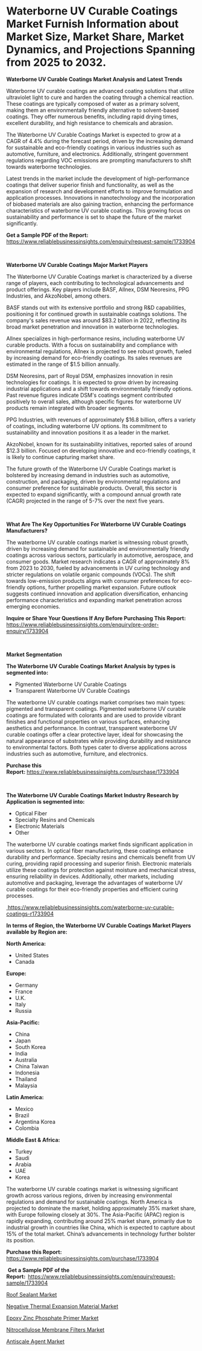 <p><h1>Waterborne UV Curable Coatings Market Furnish Information about Market Size, Market Share, Market Dynamics, and Projections Spanning from 2025 to 2032.</h1></p><p><strong>Waterborne UV Curable Coatings Market Analysis and Latest Trends</strong></p>
<p><p>Waterborne UV curable coatings are advanced coating solutions that utilize ultraviolet light to cure and harden the coating through a chemical reaction. These coatings are typically composed of water as a primary solvent, making them an environmentally friendly alternative to solvent-based coatings. They offer numerous benefits, including rapid drying times, excellent durability, and high resistance to chemicals and abrasion. </p><p>The Waterborne UV Curable Coatings Market is expected to grow at a CAGR of 4.4% during the forecast period, driven by the increasing demand for sustainable and eco-friendly coatings in various industries such as automotive, furniture, and electronics. Additionally, stringent government regulations regarding VOC emissions are prompting manufacturers to shift towards waterborne technologies. </p><p>Latest trends in the market include the development of high-performance coatings that deliver superior finish and functionality, as well as the expansion of research and development efforts to improve formulation and application processes. Innovations in nanotechnology and the incorporation of biobased materials are also gaining traction, enhancing the performance characteristics of waterborne UV curable coatings. This growing focus on sustainability and performance is set to shape the future of the market significantly.</p></p>
<p><strong>Get a Sample PDF of the Report:&nbsp;</strong> <a href="https://www.reliablebusinessinsights.com/enquiry/request-sample/1733904?utm_campaign=57&utm_medium=2&utm_source=Github&utm_content=ia&utm_term=02042025&utm_id=waterborne-uv-curable-coatings">https://www.reliablebusinessinsights.com/enquiry/request-sample/1733904</a></p>
<p>&nbsp;</p>
<p><strong>Waterborne UV Curable Coatings Major Market Players</strong></p>
<p><p>The Waterborne UV Curable Coatings market is characterized by a diverse range of players, each contributing to technological advancements and product offerings. Key players include BASF, Allnex, DSM Neoresins, PPG Industries, and AkzoNobel, among others.</p><p>BASF stands out with its extensive portfolio and strong R&D capabilities, positioning it for continued growth in sustainable coatings solutions. The company's sales revenue was around $83.2 billion in 2022, reflecting its broad market penetration and innovation in waterborne technologies.</p><p>Allnex specializes in high-performance resins, including waterborne UV curable products. With a focus on sustainability and compliance with environmental regulations, Allnex is projected to see robust growth, fueled by increasing demand for eco-friendly coatings. Its sales revenues are estimated in the range of $1.5 billion annually.</p><p>DSM Neoresins, part of Royal DSM, emphasizes innovation in resin technologies for coatings. It is expected to grow driven by increasing industrial applications and a shift towards environmentally friendly options. Past revenue figures indicate DSM's coatings segment contributed positively to overall sales, although specific figures for waterborne UV products remain integrated with broader segments.</p><p>PPG Industries, with revenues of approximately $16.8 billion, offers a variety of coatings, including waterborne UV options. Its commitment to sustainability and innovation positions it as a leader in the market.</p><p>AkzoNobel, known for its sustainability initiatives, reported sales of around $12.3 billion. Focused on developing innovative and eco-friendly coatings, it is likely to continue capturing market share.</p><p>The future growth of the Waterborne UV Curable Coatings market is bolstered by increasing demand in industries such as automotive, construction, and packaging, driven by environmental regulations and consumer preference for sustainable products. Overall, this sector is expected to expand significantly, with a compound annual growth rate (CAGR) projected in the range of 5-7% over the next five years.</p></p>
<p>&nbsp;</p>
<p><strong>What Are The Key Opportunities For Waterborne UV Curable Coatings Manufacturers?</strong></p>
<p><p>The waterborne UV curable coatings market is witnessing robust growth, driven by increasing demand for sustainable and environmentally friendly coatings across various sectors, particularly in automotive, aerospace, and consumer goods. Market research indicates a CAGR of approximately 8% from 2023 to 2030, fueled by advancements in UV curing technology and stricter regulations on volatile organic compounds (VOCs). The shift towards low-emission products aligns with consumer preferences for eco-friendly options, further propelling market expansion. Future outlook suggests continued innovation and application diversification, enhancing performance characteristics and expanding market penetration across emerging economies.</p></p>
<p><strong>Inquire or Share Your Questions If Any Before Purchasing This Report:</strong> <a href="https://www.reliablebusinessinsights.com/enquiry/pre-order-enquiry/1733904?utm_campaign=57&utm_medium=2&utm_source=Github&utm_content=ia&utm_term=02042025&utm_id=waterborne-uv-curable-coatings">https://www.reliablebusinessinsights.com/enquiry/pre-order-enquiry/1733904</a></p>
<p>&nbsp;</p>
<p><strong>Market Segmentation</strong></p>
<p><strong>The Waterborne UV Curable Coatings Market Analysis by types is segmented into:</strong></p>
<p><ul><li>Pigmented Waterborne UV Curable Coatings</li><li>Transparent Waterborne UV Curable Coatings</li></ul></p>
<p><p>The waterborne UV curable coatings market comprises two main types: pigmented and transparent coatings. Pigmented waterborne UV curable coatings are formulated with colorants and are used to provide vibrant finishes and functional properties on various surfaces, enhancing aesthetics and performance. In contrast, transparent waterborne UV curable coatings offer a clear protective layer, ideal for showcasing the natural appearance of substrates while providing durability and resistance to environmental factors. Both types cater to diverse applications across industries such as automotive, furniture, and electronics.</p></p>
<p><strong>Purchase this Report:&nbsp;</strong><a href="https://www.reliablebusinessinsights.com/purchase/1733904?utm_campaign=57&utm_medium=2&utm_source=Github&utm_content=ia&utm_term=02042025&utm_id=waterborne-uv-curable-coatings">https://www.reliablebusinessinsights.com/purchase/1733904</a></p>
<p>&nbsp;</p>
<p><strong>The Waterborne UV Curable Coatings Market Industry Research by Application is segmented into:</strong></p>
<p><ul><li>Optical Fiber</li><li>Specialty Resins and Chemicals</li><li>Electronic Materials</li><li>Other</li></ul></p>
<p><p>The waterborne UV curable coatings market finds significant application in various sectors. In optical fiber manufacturing, these coatings enhance durability and performance. Specialty resins and chemicals benefit from UV curing, providing rapid processing and superior finish. Electronic materials utilize these coatings for protection against moisture and mechanical stress, ensuring reliability in devices. Additionally, other markets, including automotive and packaging, leverage the advantages of waterborne UV curable coatings for their eco-friendly properties and efficient curing processes.</p></p>
<p><a href="https://www.reliablebusinessinsights.com/waterborne-uv-curable-coatings-r1733904?utm_campaign=57&utm_medium=2&utm_source=Github&utm_content=ia&utm_term=02042025&utm_id=waterborne-uv-curable-coatings">&nbsp;https://www.reliablebusinessinsights.com/waterborne-uv-curable-coatings-r1733904</a></p>
<p><strong>In terms of Region, the Waterborne UV Curable Coatings Market Players available by Region are:</strong></p>
<p>
    <p> <strong> North America: </strong>
        <ul>
            <li>United States</li>
            <li>Canada</li>
        </ul>
        </p> 
    <p> <strong> Europe: </strong>
        <ul>
            <li>Germany</li>
            <li>France</li>
            <li>U.K.</li>
            <li>Italy</li>
            <li>Russia</li>
        </ul>
        </p> 
    <p> <strong> Asia-Pacific: </strong>
        <ul>
            <li>China</li>
            <li>Japan</li>
            <li>South Korea</li>
            <li>India</li>
            <li>Australia</li>
            <li>China Taiwan</li>
            <li>Indonesia</li>
            <li>Thailand</li>
            <li>Malaysia</li>
        </ul>
        </p> 
    <p> <strong> Latin America: </strong>
        <ul>
            <li>Mexico</li>
            <li>Brazil</li>
            <li>Argentina Korea</li>
            <li>Colombia</li>
        </ul>
        </p> 
    <p> <strong> Middle East & Africa: </strong>
        <ul>
            <li>Turkey</li>
            <li>Saudi</li>
            <li>Arabia</li>
            <li>UAE</li>
            <li>Korea</li>
        </ul>
    </p>
    </p>
<p><p>The waterborne UV curable coatings market is witnessing significant growth across various regions, driven by increasing environmental regulations and demand for sustainable coatings. North America is projected to dominate the market, holding approximately 35% market share, with Europe following closely at 30%. The Asia-Pacific (APAC) region is rapidly expanding, contributing around 25% market share, primarily due to industrial growth in countries like China, which is expected to capture about 15% of the total market. China’s advancements in technology further bolster its position.</p></p>
<p><strong>Purchase this Report: </strong><a href="https://www.reliablebusinessinsights.com/purchase/1733904?utm_campaign=57&utm_medium=2&utm_source=Github&utm_content=ia&utm_term=02042025&utm_id=waterborne-uv-curable-coatings">https://www.reliablebusinessinsights.com/purchase/1733904</a></p>
<p>&nbsp;<strong>Get a Sample PDF of the Report:&nbsp;&nbsp;</strong><a href="https://www.reliablebusinessinsights.com/enquiry/request-sample/1733904?utm_campaign=57&utm_medium=2&utm_source=Github&utm_content=ia&utm_term=02042025&utm_id=waterborne-uv-curable-coatings">https://www.reliablebusinessinsights.com/enquiry/request-sample/1733904</a></p>
<p><strong></strong></p>
<p><p><a href="https://github.com/godekkutero4/Market-Research-Report-List-1/blob/main/roof-sealant-market.md?utm_campaign=57&utm_medium=2&utm_source=Github&utm_content=ia&utm_term=02042025&utm_id=waterborne-uv-curable-coatings">Roof Sealant Market</a></p><p><a href="https://github.com/gasikcalbos8/Market-Research-Report-List-1/blob/main/negative-thermal-expansion-material-market.md?utm_campaign=57&utm_medium=2&utm_source=Github&utm_content=ia&utm_term=02042025&utm_id=waterborne-uv-curable-coatings">Negative Thermal Expansion Material Market</a></p><p><a href="https://github.com/abdhsheila7/Market-Research-Report-List-1/blob/main/epoxy-zinc-phosphate-primer-market.md?utm_campaign=57&utm_medium=2&utm_source=Github&utm_content=ia&utm_term=02042025&utm_id=waterborne-uv-curable-coatings">Epoxy Zinc Phosphate Primer Market</a></p><p><a href="https://github.com/dringmurza6r/Market-Research-Report-List-1/blob/main/nitrocellulose-membrane-filters-market.md?utm_campaign=57&utm_medium=2&utm_source=Github&utm_content=ia&utm_term=02042025&utm_id=waterborne-uv-curable-coatings">Nitrocellulose Membrane Filters Market</a></p><p><a href="https://github.com/vaduzunny/Market-Research-Report-List-1/blob/main/antiscale-agent-market.md?utm_campaign=57&utm_medium=2&utm_source=Github&utm_content=ia&utm_term=02042025&utm_id=waterborne-uv-curable-coatings">Antiscale Agent Market</a></p></p>
